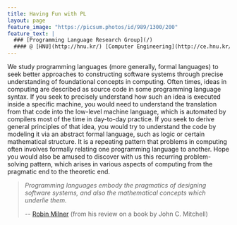 ```yaml
---
title: Having Fun with PL
layout: page
feature_image: "https://picsum.photos/id/989/1300/200"
feature_text: |
  ### [Programming Language Research Group](/)
  #### @ [HNU](http://hnu.kr/) [Computer Engineering](http://ce.hnu.kr/)
---
```


We study programming languages (more generally, formal languages) to seek better approaches to constructing software systems through precise understanding of foundational concepts in computing. Often times, ideas in computing are described as source code in some programming language syntax. If you seek to precisely understand how such an idea is executed inside a specific machine, you would need to understand the translation from that code into the low-level machine language, which is automated by compilers most of the time in day-to-day practice. If you seek to derive general principles of that idea, you would try to understand the code by modeling it via an abstract formal language, such as logic or certain mathematical structure. It is a repeating pattern that problems in computing often involves formally relating one programming language to another. Hope you would also be amused to discover with us this recurring problem-solving pattern, which arises in various aspects of computing from the pragmatic end to the theoretic end.

> *Programming languages embody the pragmatics of designing software systems, and also the mathematical concepts which underlie them.*
>
> -- [Robin Milner](https://en.wikipedia.org/wiki/Robin_Milner) (from his review on a book by John C. Mitchell)
